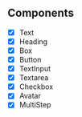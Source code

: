 ## Components

- [x] Text
- [x] Heading
- [x] Box
- [x] Button
- [x] TextInput
- [x] Textarea
- [x] Checkbox
- [x] Avatar
- [x] MultiStep
